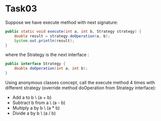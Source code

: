 # Task03

Suppose we have execute method with next signature:
```java
public static void execute(int a, int b, Strategy strategy) {
    double result = strategy.doOperation(a, b);
    System.out.println(result);
}
```

where the Strategy is the next interface :
```java
public interface Strategy {
    double doOperation(int a, int b);
}
```

Using anonymous classes concept, call the execute method 4 times with different strategy (override method doOperation from Strategy interface):

* Add a to b   \\   (a + b)
* Subtract b from a   \\   (a - b)
* Multiply a by b   \\   (a * b)
* Divide a by b   \\   (a / b)
